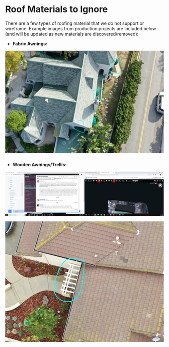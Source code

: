 # Roof Materials to Ignore

There are a few types of roofing material that we do not support or wireframe. Example images from production projects are included below \(and will be updated as new materials are discovered/removed\):

* **Fabric Awnings:**

![](../.gitbook/assets/fabric-awnings.png)

* **Wooden Awnings/Trellis:**

![](../.gitbook/assets/image.png)

![](../.gitbook/assets/image%20%285%29.png)

